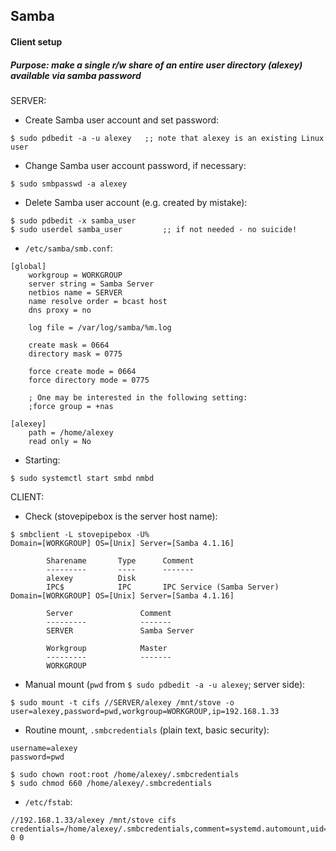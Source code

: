 ## Samba
#### Client setup
##### Purpose: make a single r/w share of an entire user directory (alexey) available via samba password

SERVER:

- Create Samba user account and set password:
```
$ sudo pdbedit -a -u alexey   ;; note that alexey is an existing Linux user
```

- Change Samba user account password, if necessary:
```
$ sudo smbpasswd -a alexey
```

- Delete Samba user account (e.g. created by mistake):
```
$ sudo pdbedit -x samba_user
$ sudo userdel samba_user         ;; if not needed - no suicide!
```
- `/etc/samba/smb.conf`:
```
[global]
    workgroup = WORKGROUP
    server string = Samba Server
    netbios name = SERVER
    name resolve order = bcast host
    dns proxy = no

    log file = /var/log/samba/%m.log

    create mask = 0664
    directory mask = 0775

    force create mode = 0664
    force directory mode = 0775

    ; One may be interested in the following setting:
    ;force group = +nas

[alexey]
    path = /home/alexey
    read only = No
```

- Starting:
```
$ sudo systemctl start smbd nmbd
```

CLIENT:

- Check (stovepipebox is the server host name):
```
$ smbclient -L stovepipebox -U%
Domain=[WORKGROUP] OS=[Unix] Server=[Samba 4.1.16]

        Sharename       Type      Comment
        ---------       ----      -------
        alexey          Disk      
        IPC$            IPC       IPC Service (Samba Server)
Domain=[WORKGROUP] OS=[Unix] Server=[Samba 4.1.16]

        Server               Comment
        ---------            -------
        SERVER               Samba Server

        Workgroup            Master
        ---------            -------
        WORKGROUP
```
    
- Manual mount (`pwd` from `$ sudo pdbedit -a -u alexey`; server side):
```
$ sudo mount -t cifs //SERVER/alexey /mnt/stove -o user=alexey,password=pwd,workgroup=WORKGROUP,ip=192.168.1.33
```

- Routine mount, `.smbcredentials` (plain text, basic security):
```
username=alexey
password=pwd
```
```
$ sudo chown root:root /home/alexey/.smbcredentials
$ sudo chmod 660 /home/alexey/.smbcredentials
```

- `/etc/fstab`:
```
//192.168.1.33/alexey /mnt/stove cifs credentials=/home/alexey/.smbcredentials,comment=systemd.automount,uid=alexey 0 0
```
